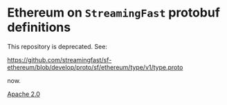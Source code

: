 # Ethereum on `StreamingFast` protobuf definitions

This repository is deprecated. See:

https://github.com/streamingfast/sf-ethereum/blob/develop/proto/sf/ethereum/type/v1/type.proto

now.

[Apache 2.0](LICENSE)
